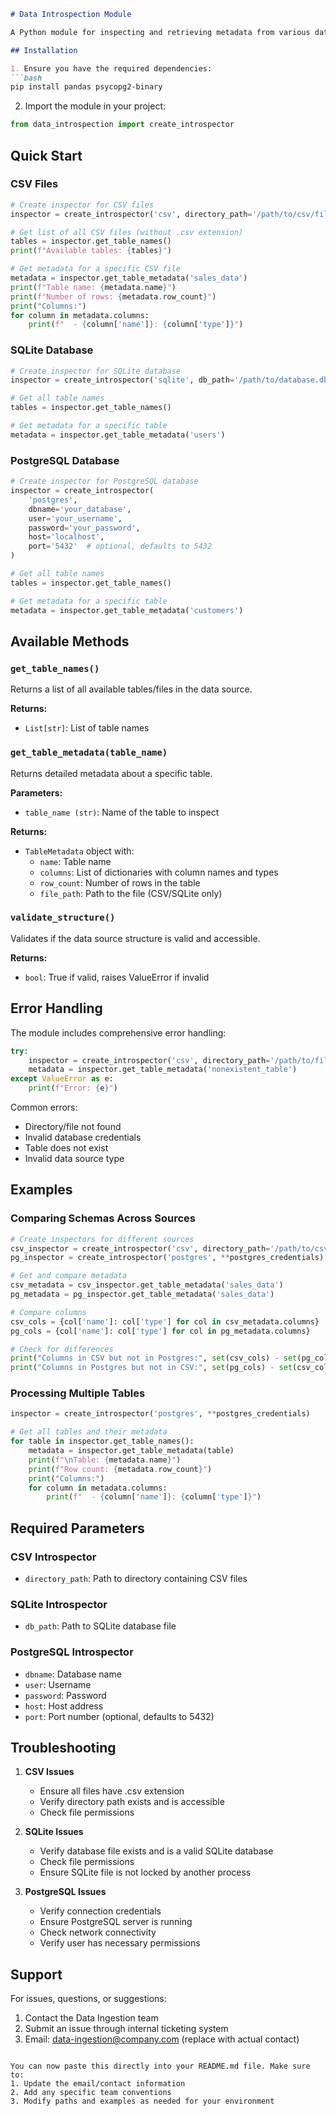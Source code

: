 ```markdown
# Data Introspection Module

A Python module for inspecting and retrieving metadata from various data sources including CSV files, SQLite databases, and PostgreSQL databases. This module provides a unified interface for accessing data structure information across different sources.

## Installation

1. Ensure you have the required dependencies:
```bash
pip install pandas psycopg2-binary
```

2. Import the module in your project:
```python
from data_introspection import create_introspector
```

## Quick Start

### CSV Files
```python
# Create inspector for CSV files
inspector = create_introspector('csv', directory_path='/path/to/csv/files')

# Get list of all CSV files (without .csv extension)
tables = inspector.get_table_names()
print(f"Available tables: {tables}")

# Get metadata for a specific CSV file
metadata = inspector.get_table_metadata('sales_data')
print(f"Table name: {metadata.name}")
print(f"Number of rows: {metadata.row_count}")
print("Columns:")
for column in metadata.columns:
    print(f"  - {column['name']}: {column['type']}")
```

### SQLite Database
```python
# Create inspector for SQLite database
inspector = create_introspector('sqlite', db_path='/path/to/database.db')

# Get all table names
tables = inspector.get_table_names()

# Get metadata for a specific table
metadata = inspector.get_table_metadata('users')
```

### PostgreSQL Database
```python
# Create inspector for PostgreSQL database
inspector = create_introspector(
    'postgres',
    dbname='your_database',
    user='your_username',
    password='your_password',
    host='localhost',
    port='5432'  # optional, defaults to 5432
)

# Get all table names
tables = inspector.get_table_names()

# Get metadata for a specific table
metadata = inspector.get_table_metadata('customers')
```

## Available Methods

### `get_table_names()`
Returns a list of all available tables/files in the data source.

**Returns:**
- `List[str]`: List of table names

### `get_table_metadata(table_name)`
Returns detailed metadata about a specific table.

**Parameters:**
- `table_name (str)`: Name of the table to inspect

**Returns:**
- `TableMetadata` object with:
  - `name`: Table name
  - `columns`: List of dictionaries with column names and types
  - `row_count`: Number of rows in the table
  - `file_path`: Path to the file (CSV/SQLite only)

### `validate_structure()`
Validates if the data source structure is valid and accessible.

**Returns:**
- `bool`: True if valid, raises ValueError if invalid

## Error Handling

The module includes comprehensive error handling:

```python
try:
    inspector = create_introspector('csv', directory_path='/path/to/files')
    metadata = inspector.get_table_metadata('nonexistent_table')
except ValueError as e:
    print(f"Error: {e}")
```

Common errors:
- Directory/file not found
- Invalid database credentials
- Table does not exist
- Invalid data source type

## Examples

### Comparing Schemas Across Sources
```python
# Create inspectors for different sources
csv_inspector = create_introspector('csv', directory_path='/path/to/csv')
pg_inspector = create_introspector('postgres', **postgres_credentials)

# Get and compare metadata
csv_metadata = csv_inspector.get_table_metadata('sales_data')
pg_metadata = pg_inspector.get_table_metadata('sales_data')

# Compare columns
csv_cols = {col['name']: col['type'] for col in csv_metadata.columns}
pg_cols = {col['name']: col['type'] for col in pg_metadata.columns}

# Check for differences
print("Columns in CSV but not in Postgres:", set(csv_cols) - set(pg_cols))
print("Columns in Postgres but not in CSV:", set(pg_cols) - set(csv_cols))
```

### Processing Multiple Tables
```python
inspector = create_introspector('postgres', **postgres_credentials)

# Get all tables and their metadata
for table in inspector.get_table_names():
    metadata = inspector.get_table_metadata(table)
    print(f"\nTable: {metadata.name}")
    print(f"Row count: {metadata.row_count}")
    print("Columns:")
    for column in metadata.columns:
        print(f"  - {column['name']}: {column['type']}")
```

## Required Parameters

### CSV Introspector
- `directory_path`: Path to directory containing CSV files

### SQLite Introspector
- `db_path`: Path to SQLite database file

### PostgreSQL Introspector
- `dbname`: Database name
- `user`: Username
- `password`: Password
- `host`: Host address
- `port`: Port number (optional, defaults to 5432)

## Troubleshooting

1. **CSV Issues**
   - Ensure all files have .csv extension
   - Verify directory path exists and is accessible
   - Check file permissions

2. **SQLite Issues**
   - Verify database file exists and is a valid SQLite database
   - Check file permissions
   - Ensure SQLite file is not locked by another process

3. **PostgreSQL Issues**
   - Verify connection credentials
   - Ensure PostgreSQL server is running
   - Check network connectivity
   - Verify user has necessary permissions

## Support

For issues, questions, or suggestions:
1. Contact the Data Ingestion team
2. Submit an issue through internal ticketing system
3. Email: data-ingestion@company.com (replace with actual contact)
```

You can now paste this directly into your README.md file. Make sure to:
1. Update the email/contact information
2. Add any specific team conventions
3. Modify paths and examples as needed for your environment